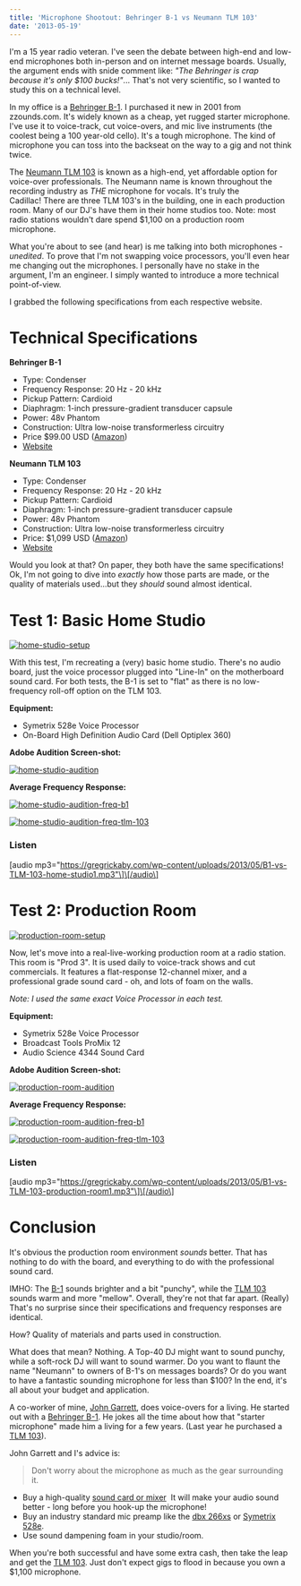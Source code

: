 ```yaml
---
title: 'Microphone Shootout: Behringer B-1 vs Neumann TLM 103'
date: '2013-05-19'
---
```


I'm a 15 year radio veteran. I've seen the debate between high-end and low-end microphones both in-person and on internet message boards. Usually, the argument ends with snide comment like: *"The Behringer is crap because it's only $100 bucks!"*... That's not very scientific, so I wanted to study this on a technical level.

In my office is a [Behringer B-1](http://amzn.to/1boeY7p). I purchased it new in 2001 from zzounds.com. It's widely known as a cheap, yet rugged starter microphone. I've use it to voice-track, cut voice-overs, and mic live instruments (the coolest being a 100 year-old cello). It's a tough microphone. The kind of microphone you can toss into the backseat on the way to a gig and not think twice.

The [Neumann TLM 103](http://amzn.to/1gBAeKA) is known as a high-end, yet affordable option for voice-over professionals. The Neumann name is known throughout the recording industry as _THE_ microphone for vocals. It's truly the Cadillac! There are three TLM 103's in the building, one in each production room. Many of our DJ's have them in their home studios too. Note: most radio stations wouldn't dare spend $1,100 on a production room microphone.

What you're about to see (and hear) is me talking into both microphones - _unedited_. To prove that I'm not swapping voice processors, you'll even hear me changing out the microphones. I personally have no stake in the argument, I'm an engineer. I simply wanted to introduce a more technical point-of-view.

I grabbed the following specifications from each respective website.

# Technical Specifications

**Behringer B-1**

- Type: Condenser
- Frequency Response: 20 Hz - 20 kHz
- Pickup Pattern: Cardioid
- Diaphragm: 1-inch pressure-gradient transducer capsule
- Power: 48v Phantom
- Construction: Ultra low-noise transformerless circuitry
- Price $99.00 USD ([Amazon](http://amzn.to/1boeY7p))
- [Website](<https://www.behringer.com/Categories/Behringer/Microphones/Large-Diaphragm/B-1/p/P0142#googtrans(en|en)>)

**Neumann TLM 103**

- Type: Condenser
- Frequency Response: 20 Hz - 20 kHz
- Pickup Pattern: Cardioid
- Diaphragm: 1-inch pressure-gradient transducer capsule
- Power: 48v Phantom
- Construction: Ultra low-noise transformerless circuitry
- Price: $1,099 USD ([Amazon](http://amzn.to/1gBAeKA))
- [Website](https://en-de.neumann.com/tlm-103)

Would you look at that? On paper, they both have the same specifications! Ok, I'm not going to dive into _exactly_ how those parts are made, or the quality of materials used...but they _should_ sound almost identical.

# Test 1: Basic Home Studio

[![home-studio-setup](images/home-studio-setup-300x199.jpg)](https://gregrickaby.com/wp-content/uploads/2013/05/home-studio-setup.jpg)

With this test, I'm recreating a (very) basic home studio. There's no audio board, just the voice processor plugged into "Line-In" on the motherboard sound card. For both tests, the B-1 is set to "flat" as there is no low-frequency roll-off option on the TLM 103.

**Equipment:**

- Symetrix 528e Voice Processor
- On-Board High Definition Audio Card (Dell Optiplex 360)

**Adobe Audition Screen-shot:**

[![home-studio-audition](images/home-studio-audition-300x180.png)](https://gregrickaby.com/wp-content/uploads/2013/05/home-studio-audition.png)

**Average Frequency Response:**

[![home-studio-audition-freq-b1](images/home-studio-audition-freq-b1-300x180.png)](https://gregrickaby.com/wp-content/uploads/2013/05/home-studio-audition-freq-b1.png)

[![home-studio-audition-freq-tlm-103](images/home-studio-audition-freq-tlm-103-300x180.png)](https://gregrickaby.com/wp-content/uploads/2013/05/home-studio-audition-freq-tlm-103.png)

### Listen

\[audio mp3="https://gregrickaby.com/wp-content/uploads/2013/05/B1-vs-TLM-103-home-studio1.mp3"\]\[/audio\]

# Test 2: Production Room

[![production-room-setup](images/production-room-setup-300x199.jpg)](https://gregrickaby.com/wp-content/uploads/2013/05/production-room-setup.jpg)

Now, let's move into a real-live-working production room at a radio station. This room is "Prod 3". It is used daily to voice-track shows and cut commercials. It features a flat-response 12-channel mixer, and a professional grade sound card - oh, and lots of foam on the walls.

_Note: I used the same exact Voice Processor in each test._

**Equipment:**

- Symetrix 528e Voice Processor
- Broadcast Tools ProMix 12
- Audio Science 4344 Sound Card

**Adobe Audition Screen-shot:**

[![production-room-audition](images/production-room-audition-300x180.png)](https://gregrickaby.com/wp-content/uploads/2013/05/production-room-audition.png)

**Average Frequency Response:**

[![production-room-audition-freq-b1](images/production-room-audition-freq-b1-300x180.png)](https://gregrickaby.com/wp-content/uploads/2013/05/production-room-audition-freq-b1.png)

[![production-room-audition-freq-tlm-103](images/production-room-audition-freq-tlm-103-300x180.png)](https://gregrickaby.com/wp-content/uploads/2013/05/production-room-audition-freq-tlm-103.png)

### Listen

\[audio mp3="https://gregrickaby.com/wp-content/uploads/2013/05/B1-vs-TLM-103-production-room1.mp3"\]\[/audio\]

# Conclusion

It's obvious the production room environment *sounds* better. That has nothing to do with the board, and everything to do with the professional sound card.

IMHO: The [B-1](http://amzn.to/1boeY7p) sounds brighter and a bit "punchy", while the [TLM 103](http://amzn.to/1gBAeKA) sounds warm and more "mellow". Overall, they're not that far apart. (Really) That's no surprise since their specifications and frequency responses are identical.

How? Quality of materials and parts used in construction.

What does that mean? Nothing. A Top-40 DJ might want to sound punchy, while a soft-rock DJ will want to sound warmer. Do you want to flaunt the name "Neumann" to owners of B-1's on messages boards? Or do you want to have a fantastic sounding microphone for less than $100? In the end, it's all about your budget and application.

A co-worker of mine, [John Garrett](https://www.facebook.com/john.g.yuhas), does voice-overs for a living. He started out with a [Behringer B-1](http://amzn.to/1boeY7p). He jokes all the time about how that "starter microphone" made him a living for a few years. (Last year he purchased a [TLM 103](http://amzn.to/1gBAeKA)).

John Garrett and I's advice is:

> Don't worry about the microphone as much as the gear surrounding it.

- Buy a high-quality [sound card or mixer](https://amzn.to/3aXMhDG)  It will make your audio sound better - long before you hook-up the microphone!
- Buy an industry standard mic preamp like the [dbx 266xs](https://amzn.to/2uKZ2Rh) or [Symetrix 528e](http://amzn.to/GVhxVc).
- Use sound dampening foam in your studio/room.

When you're both successful and have some extra cash, then take the leap and get the [TLM 103](http://amzn.to/1gBAeKA). Just don't expect gigs to flood in because you own a $1,100 microphone.
